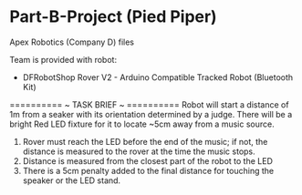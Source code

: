 # Part-B-Project (Pied Piper)
Apex Robotics (Company D) files

Team is provided with robot:
 - DFRobotShop Rover V2 - Arduino Compatible Tracked Robot (Bluetooth Kit)

========== ~ TASK BRIEF ~ ========== 
Robot will start a distance of 1m from a seaker with its orientation determined by a judge.
There will be a bright Red LED fixture for it to locate ~5cm away from a music source.

1. Rover must reach the LED before the end of the music; if not, the distance is measured to
the rover at the time the music stops.
2. Distance is measured from the closest part of the robot to the LED
3. There is a 5cm penalty added to the final distance for touching the speaker or the LED stand.
